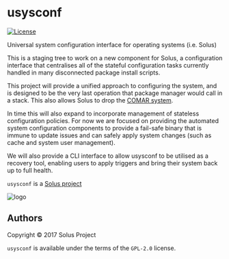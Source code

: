 # usysconf

[![License](https://img.shields.io/badge/License-GPL%202.0-blue.svg)](https://opensource.org/licenses/GPL-2.0)

Universal system configuration interface for operating systems (i.e. Solus)

This is a staging tree to work on a new component for Solus, a configuration interface
that centralises all of the stateful configuration tasks currently handled in many disconnected
package install scripts.

This project will provide a unified approach to configuring the system, and is designed
to be the very last operation that package manager would call in a stack. This also allows
Solus to drop the [COMAR system](https://solus-project.com/2017/11/12/this-week-in-solus-install-48/).

In time this will also expand to incorporate management of stateless configuration
policies. For now we are focused on providing the automated system configuration
components to provide a fail-safe binary that is immune to update issues and can
safely apply system changes (such as cache and system user management).

We will also provide a CLI interface to allow usysconf to be utilised as a recovery
tool, enabling users to apply triggers and bring their system back up to full health.

`usysconf` is a [Solus project](https://solus-project.com/)

![logo](https://build.solus-project.com/logo.png)

## Authors

Copyright © 2017 Solus Project

`usysconf` is available under the terms of the `GPL-2.0` license.
